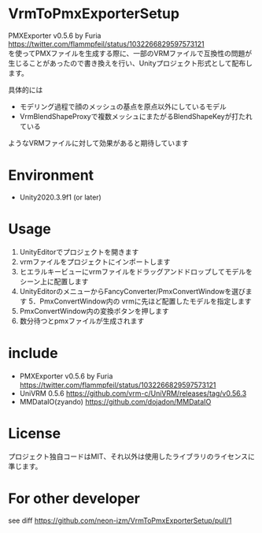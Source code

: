 # VrmToPmxExporterSetup
PMXExporter v0.5.6 by Furia https://twitter.com/flammpfeil/status/1032266829597573121  
を使ってPMXファイルを生成する際に、一部のVRMファイルで互換性の問題が生じることがあったので書き換えを行い、Unityプロジェクト形式として配布します。

具体的には
- モデリング過程で顔のメッシュの基点を原点以外にしているモデル
- VrmBlendShapeProxyで複数メッシュにまたがるBlendShapeKeyが打たれている

ようなVRMファイルに対して効果があると期待しています

# Environment
- Unity2020.3.9f1 (or later)

# Usage
1. UnityEditorでプロジェクトを開きます
2. vrmファイルをプロジェクトにインポートします 
3. ヒエラルキービューにvrmファイルをドラッグアンドドロップしてモデルをシーン上に配置します
4. UnityEditorのメニューからFancyConverter/PmxConvertWindowを選びます
5．PmxConvertWindow内の vrmに先ほど配置したモデルを指定します
6. PmxConvertWindow内の変換ボタンを押します
7. 数分待つとpmxファイルが生成されます


# include
- PMXExporter v0.5.6 by Furia　https://twitter.com/flammpfeil/status/1032266829597573121  
- UniVRM 0.5.6 https://github.com/vrm-c/UniVRM/releases/tag/v0.56.3
- MMDataIO(zyando) https://github.com/dojadon/MMDataIO
# License
プロジェクト独自コードはMIT、それ以外は使用したライブラリのライセンスに準じます。

# For other developer
see diff
https://github.com/neon-izm/VrmToPmxExporterSetup/pull/1


